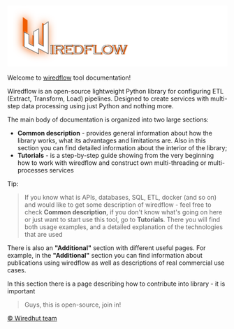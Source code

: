 <img src="https://raw.githubusercontent.com/wiredhut/wiredflow/main/docs/media/wiredflow.png" width="800"/>

Welcome to [wiredflow](https://github.com/wiredhut/wiredflow) tool documentation!

Wiredflow is an open-source lightweight Python library for configuring ETL (Extract, Transform, Load) pipelines. 
Designed to create services with multi-step data processing using just Python and nothing more.

The main body of documentation is organized into two large sections: 

- **Common description** - provides general information about how the library works, what its advantages and limitations are. 
  Also in this section you can find detailed information about the interior of the library;
- **Tutorials** - is a step-by-step guide showing from the very beginning how to work
  with wiredflow and construct own multi-threading or multi-processes services

Tip: 
> If you know what is APIs, 
> databases, SQL, ETL, docker (and so on) and would like to get some description of wiredflow - feel free to check **Common description**, 
> if you don't know what's going on here or just want to start use this tool, go to **Tutorials**. There you will find both usage examples,
> and a detailed explanation of the technologies that are used

There is also an **"Additional"** section with different useful pages. 
For example, in the **"Additional"** section you can find information about publications 
using wiredflow as well as descriptions of real commercial use cases.

In this section there is a page describing how to contribute into library - it is important 

> Guys, this is open-source, join in!

[© Wiredhut team](https://wiredhut.com/)